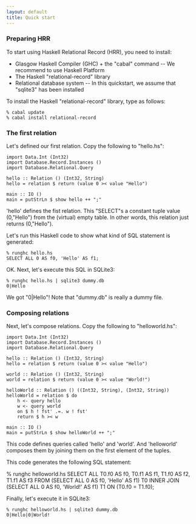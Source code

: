 ```yaml
---
layout: default
title: Quick start
---
```


### Preparing HRR

To start using Haskell Relational Record (HRR), you need to install:

- Glasgow Haskell Compiler (GHC) + the "cabal" command
-- We recommend to use Haskell Platform
- The Haskell "relational-record" library
- Relational database system
-- In this quickstart, we assume that "sqlite3" has been installed

To install the Haskell "relational-record" library, type as follows:

    % cabal update
    % cabal install relational-record

### The first relation

Let's defined our first relation. Copy the following to "hello.hs":

    import Data.Int (Int32)
    import Database.Record.Instances ()
    import Database.Relational.Query
    
    hello :: Relation () (Int32, String)
    hello = relation $ return (value 0 >< value "Hello")
    
    main :: IO ()
    main = putStrLn $ show hello ++ ";"

'hello' defines the fist relation. This "SELECT"s a constant tuple value (0,"Hello") from the (virtual) empty table. In other words, this relation just returns (0,"Hello").

Let's run this Haskell code to show what kind of SQL statement is generated:

    % runghc hello.hs
    SELECT ALL 0 AS f0, 'Hello' AS f1;

OK. Next, let's execute this SQL in SQLite3:

    % runghc hello.hs | sqlite3 dummy.db
    0|Hello

We got "0\|Hello"! Note that "dummy.db" is really a dummy file.

### Composing relations

Next, let's compose relations. Copy the following to "helloworld.hs":

    import Data.Int (Int32)
    import Database.Record.Instances ()
    import Database.Relational.Query
    
    hello :: Relation () (Int32, String)
    hello = relation $ return (value 0 >< value "Hello")
    
    world :: Relation () (Int32, String)
    world = relation $ return (value 0 >< value "World!")
    
    helloWorld :: Relation () ((Int32, String), (Int32, String))
    helloWorld = relation $ do
        h <- query hello
        w <- query world
        on $ h ! fst' .=. w ! fst'
        return $ h >< w
    
    main :: IO ()
    main = putStrLn $ show helloWorld ++ ";"

This code defines queries called 'hello' and 'world'. And 'helloworld' composes them by joining them on the first element of the tuples.

This code generates the following SQL statement:

   % runghc helloworld.hs
   SELECT ALL T0.f0 AS f0, T0.f1 AS f1, T1.f0 AS f2, T1.f1 AS f3 FROM (SELECT ALL 0 AS f0, 'Hello' AS f1) T0 INNER JOIN (SELECT ALL 0 AS f0, 'World!' AS f1) T1 ON (T0.f0 = T1.f0);

Finally, let's execute it in SQLite3:

    % runghc helloworld.hs | sqlite3 dummy.db
    0|Hello|0|World!
